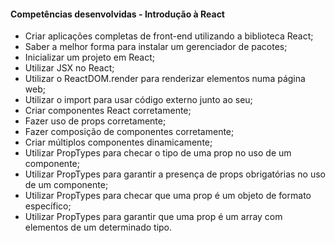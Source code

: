 #### **Competências desenvolvidas - Introdução à React**

- Criar aplicações completas de front-end utilizando a biblioteca React;
- Saber a melhor forma para instalar um gerenciador de pacotes;
- Inicializar um projeto em React;
- Utilizar JSX no React;
- Utilizar o ReactDOM.render para renderizar elementos numa página web;
- Utilizar o import para usar código externo junto ao seu;
- Criar componentes React corretamente;
- Fazer uso de props corretamente;
- Fazer composição de componentes corretamente;
- Criar múltiplos componentes dinamicamente;
- Utilizar PropTypes para checar o tipo de uma prop no uso de um componente;
- Utilizar PropTypes para garantir a presença de props obrigatórias no uso de um componente;
- Utilizar PropTypes para checar que uma prop é um objeto de formato específico;
- Utilizar PropTypes para garantir que uma prop é um array com elementos de um determinado tipo.

